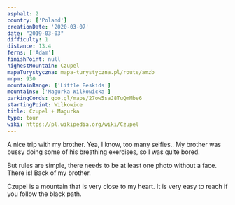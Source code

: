 ```yaml
---
asphalt: 2
country: ['Poland']
creationDate: '2020-03-07'
date: "2019-03-03"
difficulty: 1
distance: 13.4
ferns: ['Adam']
finishPoint: null
highestMountain: Czupel
mapaTurystyczna: mapa-turystyczna.pl/route/amzb
mnpm: 930
mountainRange: ['Little Beskids']
mountains: ['Magurka Wilkowicka']
parkingCords: goo.gl/maps/27ow5saJ8TuQmMbe6
startingPoint: Wilkowice
title: Czupel + Magurka
type: tour
wiki: https://pl.wikipedia.org/wiki/Czupel
---
```


A nice trip with my brother. Yea, I know, too many selfies.. My brother was bussy doing some of his breathing exercises, so I was quite bored.

But rules are simple, there needs to be at least one photo without a face. There is! Back of my brother.

Czupel is a mountain that is very close to my heart. It is very easy to reach if you follow the black path.
